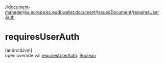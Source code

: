 //[document-manager](../../../index.md)/[eu.europa.ec.eudi.wallet.document](../index.md)/[IssuedDocument](index.md)/[requiresUserAuth](requires-user-auth.md)

# requiresUserAuth

[androidJvm]\
open override
val [requiresUserAuth](requires-user-auth.md): [Boolean](https://kotlinlang.org/api/latest/jvm/stdlib/kotlin/-boolean/index.html)
